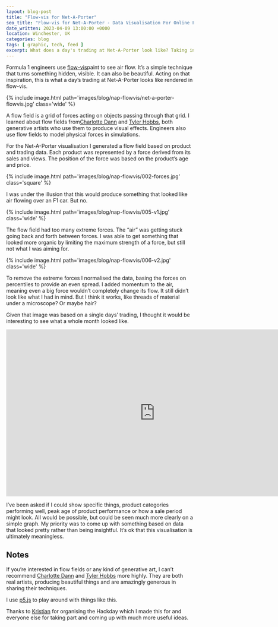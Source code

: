 ```yaml
---
layout: blog-post
title: "Flow-vis for Net-A-Porter"
seo_title: "Flow-vis for Net-A-Porter - Data Visualisation For Online Fashion Retail | Darren Shaw, UK Software Developer"
date_written: 2023-04-09 13:00:00 +0000
location: Winchester, UK
categories: blog
tags: [ graphic, tech, feed ]
excerpt: What does a day's trading at Net-A-Porter look like? Taking inspiration from Formula 1's use of flow-vis paint, I came up with a visualisation for a YNAP hackday.
---
```


Formula 1 engineers use [flow-vis](https://the-race.com/formula-1/gary-andersons-guide-to-flow-vis-in-f1-testing/)paint
to see air flow. It’s a simple technique that turns something hidden, visible. It can also be beautiful. Acting on that
inspiration, this is what a day’s trading at Net-A-Porter looks like rendered in flow-vis.

{% include image.html path='images/blog/nap-flowvis/net-a-porter-flowvis.jpg' class='wide' %}

A flow field is a grid of forces acting on objects passing through that grid. I learned about flow fields
from[Charlotte Dann](https://charlottedann.com/article/magical-vector-fields)
and [Tyler Hobbs](https://tylerxhobbs.com/essays/2020/flow-fields), both generative artists who use them to produce
visual effects. Engineers also use flow fields to model physical forces in simulations.

For the Net-A-Porter visualisation I generated a flow field based on product and trading data. Each product was
represented by a force derived from its sales and views. The position of the force was based on the product’s age and
price.

{% include image.html path='images/blog/nap-flowvis/002-forces.jpg' class='square' %}

I was under the illusion that this would produce something that looked like air flowing over an F1 car. But no.

{% include image.html path='images/blog/nap-flowvis/005-v1.jpg' class='wide' %}

The flow field had too many extreme forces. The “air” was getting stuck going back and forth between forces. I was able
to get something that looked more organic by limiting the maximum strength of a force, but still not what I was aiming
for.

{% include image.html path='images/blog/nap-flowvis/006-v2.jpg' class='wide' %}

To remove the extreme forces I normalised the data, basing the forces on percentiles to provide an even spread. I added
momentum to the air, meaning even a big force wouldn’t completely change its flow. It still didn’t look like what I had
in mind. But I think it works, like threads of material under a microscope? Or maybe hair?

Given that image was based on a single days’ trading, I thought it would be interesting to see what a whole month looked
like.

<iframe width="800" height="450" src="https://www.youtube.com/embed/8MN5GmzKNVk?controls=0" title="YouTube video player" frameborder="0" allow="accelerometer; clipboard-write; encrypted-media; gyroscope; picture-in-picture; web-share" allowfullscreen></iframe>

I’ve been asked if I could show specific things, product categories performing well, peak age of product performance or
how a sale period might look. All would be possible, but could be seen much more clearly on a simple graph. My priority
was to come up with something based on data that looked pretty rather than being insightful. It’s ok that this
visualisation is ultimately meaningless.

## Notes

If you’re interested in flow fields or any kind of generative art, I can’t
recommend [Charlotte Dann](https://charlottedann.com) and [Tyler Hobbs](https://tylerxhobbs.com) more highly. They are
both real artists, producing beautiful things and are amazingly generous in sharing their techniques.

I use [p5.js](https://p5js.org) to play around with things like this.

Thanks to [Kristian](https://uk.linkedin.com/in/kristian-flint) for organising the Hackday which I made this for and
everyone else for taking part and coming up with much more useful ideas.



